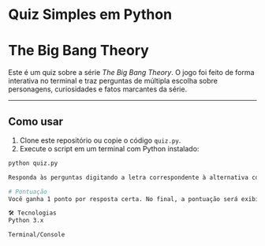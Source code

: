 # Quiz Simples em Python
# The Big Bang Theory

Este é um quiz sobre a série *The Big Bang Theory*. O jogo foi feito de forma interativa no terminal e traz perguntas de múltipla escolha sobre personagens, curiosidades e fatos marcantes da série.

---

## Como usar

1. Clone este repositório ou copie o código `quiz.py`.
2. Execute o script em um terminal com Python instalado:
```bash
python quiz.py

Responda às perguntas digitando a letra correspondente à alternativa correta.

# Pontuação
Você ganha 1 ponto por resposta certa. No final, a pontuação será exibida no formato X/5.

🛠 Tecnologias
Python 3.x

Terminal/Console

